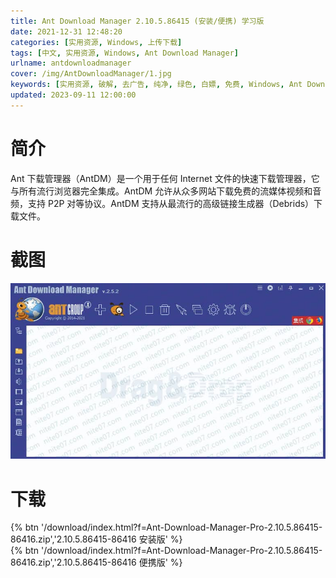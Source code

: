 ```yaml
---
title: Ant Download Manager 2.10.5.86415 (安装/便携) 学习版
date: 2021-12-31 12:48:20
categories: [实用资源, Windows, 上传下载]
tags: [中文, 实用资源, Windows, Ant Download Manager]
urlname: antdownloadmanager
cover: /img/AntDownloadManager/1.jpg
keywords: [实用资源, 破解, 去广告, 纯净, 绿色, 白嫖, 免费, Windows, Ant Download Manager]
updated: 2023-09-11 12:00:00
---
```


# 简介

Ant 下载管理器（AntDM）是一个用于任何 Internet 文件的快速下载管理器，它与所有流行浏览器完全集成。AntDM 允许从众多网站下载免费的流媒体视频和音频，支持 P2P 对等协议。AntDM 支持从最流行的高级链接生成器（Debrids）下载文件。

# 截图

![](/img/AntDownloadManager/2.jpg)

# 下载

{% btn '/download/index.html?f=Ant-Download-Manager-Pro-2.10.5.86415-86416.zip','2.10.5.86415-86416 安装版' %}
<br>
{% btn '/download/index.html?f=Ant-Download-Manager-Pro-2.10.5.86415-86416.zip','2.10.5.86415-86416 便携版' %}
